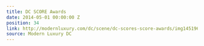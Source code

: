 ```yaml
---
title: DC SCORE Awards
date: 2014-05-01 00:00:00 Z
position: 34
link: http://modernluxury.com/dc/scene/dc-scores-score-awards/img145196
source: Modern Luxury DC
---
```


